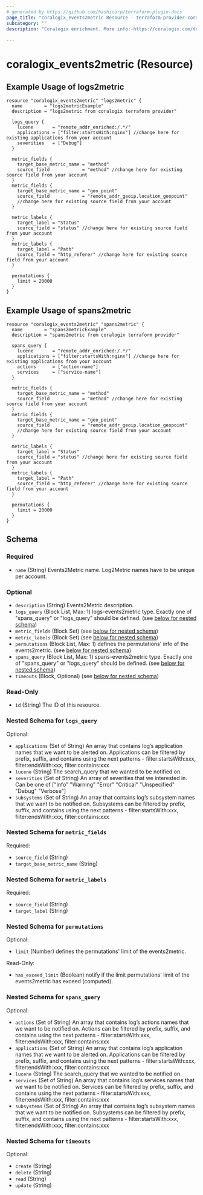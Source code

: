 ```yaml
---
# generated by https://github.com/hashicorp/terraform-plugin-docs
page_title: "coralogix_events2metric Resource - terraform-provider-coralogix"
subcategory: ""
description: "Coralogix enrichment. More info:-https://coralogix.com/docs/event2metrics/"
  
---
```


# coralogix_events2metric (Resource)

## Example Usage of logs2metric

```hcl
resource "coralogix_events2metric" "logs2metric" {
  name        = "logs2metricExample"
  description = "logs2metric from coralogix terraform provider"

  logs_query {
    lucene       = "remote_addr_enriched:/.*/"
    applications = ["filter:startsWith:nginx"] //change here for existing applications from your account
    severities   = ["Debug"]
  }

  metric_fields {
    target_base_metric_name = "method"
    source_field            = "method" //change here for existing source field from your account
  }
  metric_fields {
    target_base_metric_name = "geo_point"
    source_field            = "remote_addr_geoip.location_geopoint"
    //change here for existing source field from your account
  }

  metric_labels {
    target_label = "Status"
    source_field = "status" //change here for existing source field from your account
  }
  metric_labels {
    target_label = "Path"
    source_field = "http_referer" //change here for existing source field from your account
  }

  permutations {
    limit = 20000
  }
}
```

## Example Usage of spans2metric

```hcl
resource "coralogix_events2metric" "spans2metric" {
  name        = "spans2metricExample"
  description = "spans2metric from coralogix terraform provider"

  spans_query {
    lucene       = "remote_addr_enriched:/.*/"
    applications = ["filter:startsWith:nginx"] //change here for existing applications from your account
    actions      = ["action-name"]
    services     = ["service-name"]
  }

  metric_fields {
    target_base_metric_name = "method"
    source_field            = "method" //change here for existing source field from your account
  }
  metric_fields {
    target_base_metric_name = "geo_point"
    source_field            = "remote_addr_geoip.location_geopoint"
    //change here for existing source field from your account
  }

  metric_labels {
    target_label = "Status"
    source_field = "status" //change here for existing source field from your account
  }
  metric_labels {
    target_label = "Path"
    source_field = "http_referer" //change here for existing source field from your account
  }

  permutations {
    limit = 20000
  }
}
```



<!-- schema generated by tfplugindocs -->

<!-- schema generated by tfplugindocs -->

## Schema

### Required

- `name` (String) Events2Metric name. Log2Metric names have to be unique per account.

### Optional

- `description` (String) Events2Metric description.
- `logs_query` (Block List, Max: 1) logs-events2metric type. Exactly one of "spans_query" or "logs_query" should be defined. (see [below for nested schema](#nestedblock--logs_query))
- `metric_fields` (Block Set) (see [below for nested schema](#nestedblock--metric_fields))
- `metric_labels` (Block Set) (see [below for nested schema](#nestedblock--metric_labels))
- `permutations` (Block List, Max: 1) defines the permutations' info of the events2metric. (see [below for nested schema](#nestedblock--permutations))
- `spans_query` (Block List, Max: 1) spans-events2metric type. Exactly one of "spans_query" or "logs_query" should be defined. (see [below for nested schema](#nestedblock--spans_query))
- `timeouts` (Block, Optional) (see [below for nested schema](#nestedblock--timeouts))

### Read-Only

- `id` (String) The ID of this resource.

<a id="nestedblock--logs_query"></a>
### Nested Schema for `logs_query`

Optional:

- `applications` (Set of String) An array that contains log’s application names that we want to be alerted on. Applications can be filtered by prefix, suffix, and contains using the next patterns - filter:startsWith:xxx, filter:endsWith:xxx, filter:contains:xxx
- `lucene` (String) The search_query that we wanted to be notified on.
- `severities` (Set of String) An array of severities that we interested in. Can be one of ["Info" "Warning" "Error" "Critical" "Unspecified" "Debug" "Verbose"]
- `subsystems` (Set of String) An array that contains log’s subsystem names that we want to be notified on.  Subsystems can be filtered by prefix, suffix, and contains using the next patterns - filter:startsWith:xxx, filter:endsWith:xxx, filter:contains:xxx


<a id="nestedblock--metric_fields"></a>
### Nested Schema for `metric_fields`

Required:

- `source_field` (String)
- `target_base_metric_name` (String)


<a id="nestedblock--metric_labels"></a>
### Nested Schema for `metric_labels`

Required:

- `source_field` (String)
- `target_label` (String)


<a id="nestedblock--permutations"></a>
### Nested Schema for `permutations`

Optional:

- `limit` (Number) defines the permutations' limit of the events2metric.

Read-Only:

- `has_exceed_limit` (Boolean) notify if the limit permutations' limit of the events2metric has exceed (computed).


<a id="nestedblock--spans_query"></a>
### Nested Schema for `spans_query`

Optional:

- `actions` (Set of String) An array that contains log’s actions names that we want to be notified on.  Actions can be filtered by prefix, suffix, and contains using the next patterns - filter:startsWith:xxx, filter:endsWith:xxx, filter:contains:xxx
- `applications` (Set of String) An array that contains log’s application names that we want to be alerted on. Applications can be filtered by prefix, suffix, and contains using the next patterns - filter:startsWith:xxx, filter:endsWith:xxx, filter:contains:xxx
- `lucene` (String) The search_query that we wanted to be notified on.
- `services` (Set of String) An array that contains log’s services names that we want to be notified on.  Services can be filtered by prefix, suffix, and contains using the next patterns - filter:startsWith:xxx, filter:endsWith:xxx, filter:contains:xxx
- `subsystems` (Set of String) An array that contains log’s subsystem names that we want to be notified on.  Subsystems can be filtered by prefix, suffix, and contains using the next patterns - filter:startsWith:xxx, filter:endsWith:xxx, filter:contains:xxx


<a id="nestedblock--timeouts"></a>
### Nested Schema for `timeouts`

Optional:

- `create` (String)
- `delete` (String)
- `read` (String)
- `update` (String)


